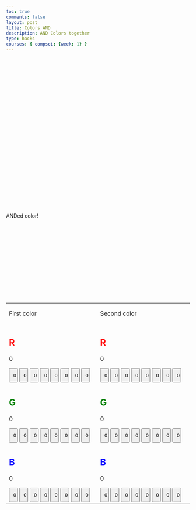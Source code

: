 ```yaml
---
toc: true
comments: false
layout: post
title: Colors AND
description: AND Colors together
type: hacks
courses: { compsci: {week: 1} }
---
```


<html lang="en">
<head>
  <link rel="stylesheet" href="css.css">
</head>
<body>

<style>
  .button {
    width: 10%;
    padding: 10px;
    box-sizing: border-box;
  }
  .colorBox {
    width: 200px;
    height: 200px;
    margin: 10px;
  }
</style>
<div class="colorBox" id="colorBox1"></div>
<div class="colorBox" id="colorBox2"></div>
<p>ANDed color!</p>
<div class="colorBox" id="colorBox3"></div>
<table>
  <tr>
    <td>
    <p>First color</p>
    </td>
    <td>
    <p>Second color</p>
    </td>
  </tr>
  
  <tr>
    <td>
      <!-- Creating buttons for the first cell -->
      <h2 style="color:red">R</h2>
      <p id="num1">0</p>
  <button id="button1" class="button" onclick="buttonClicked(1)">0</button>
  <button id="button2" class="button" onclick="buttonClicked(2)">0</button>
  <button id="button3" class="button" onclick="buttonClicked(3)">0</button>
  <button id="button4" class="button" onclick="buttonClicked(4)">0</button>
  <button id="button5" class="button" onclick="buttonClicked(5)">0</button>
  <button id="button6" class="button" onclick="buttonClicked(6)">0</button>
  <button id="button7" class="button" onclick="buttonClicked(7)">0</button>
  <button id="button8" class="button" onclick="buttonClicked(8)">0</button>
    </td>
    <td>
      <!-- Creating buttons for the second cell -->
      <h2 style="color:red">R</h2>
      <p id="num2">0</p>
      <button id="button9" class="button" onclick="buttonClicked(9)">0</button>
  <button id="button10" class="button" onclick="buttonClicked(10)">0</button>
  <button id="button11" class="button" onclick="buttonClicked(11)">0</button>
  <button id="button12" class="button" onclick="buttonClicked(12)">0</button>
  <button id="button13" class="button" onclick="buttonClicked(13)">0</button>
  <button id="button14" class="button" onclick="buttonClicked(14)">0</button>
  <button id="button15" class="button" onclick="buttonClicked(15)">0</button>
  <button id="button16" class="button" onclick="buttonClicked(16)">0</button>
    </td>
  </tr>

  <tr>
    <td>
      <!-- Creating buttons for the third cell -->
      <h2 style="color:green">G</h2>
      <p id="num3">0</p>
      <button id="button17" class="button" onclick="buttonClicked(17)">0</button>
  <button id="button18" class="button" onclick="buttonClicked(18)">0</button>
  <button id="button19" class="button" onclick="buttonClicked(19)">0</button>
  <button id="button20" class="button" onclick="buttonClicked(20)">0</button>
  <button id="button21" class="button" onclick="buttonClicked(21)">0</button>
  <button id="button22" class="button" onclick="buttonClicked(22)">0</button>
  <button id="button23" class="button" onclick="buttonClicked(23)">0</button>
  <button id="button24" class="button" onclick="buttonClicked(24)">0</button>
    </td>
    <td>
      <!-- Creating buttons for the fourth cell -->
      <h2 style="color:green">G</h2>
      <p id="num4">0</p>
      <button id="button25" class="button" onclick="buttonClicked(25)">0</button>
  <button id="button26" class="button" onclick="buttonClicked(26)">0</button>
  <button id="button27" class="button" onclick="buttonClicked(27)">0</button>
  <button id="button28" class="button" onclick="buttonClicked(28)">0</button>
  <button id="button29" class="button" onclick="buttonClicked(29)">0</button>
  <button id="button30" class="button" onclick="buttonClicked(30)">0</button>
  <button id="button31" class="button" onclick="buttonClicked(31)">0</button>
  <button id="button32" class="button" onclick="buttonClicked(32)">0</button>
    </td>
  </tr>

  <tr>
    <td>
      <!-- Creating buttons for the fifth cell -->
      <h2 style="color:blue">B</h2>
      <p id="num5">0</p>
      <button id="button33" class="button" onclick="buttonClicked(33)">0</button>
  <button id="button34" class="button" onclick="buttonClicked(34)">0</button>
  <button id="button35" class="button" onclick="buttonClicked(35)">0</button>
  <button id="button36" class="button" onclick="buttonClicked(36)">0</button>
  <button id="button37" class="button" onclick="buttonClicked(37)">0</button>
  <button id="button38" class="button" onclick="buttonClicked(38)">0</button>
  <button id="button39" class="button" onclick="buttonClicked(39)">0</button>
  <button id="button40" class="button" onclick="buttonClicked(40)">0</button>
    </td>
    <td>
      <!-- Creating buttons for the sixth cell -->
      <h2 style="color:blue">B</h2>
      <p id="num6">0</p>
      <button id="button41" class="button" onclick="buttonClicked(41)">0</button>
  <button id="button42" class="button" onclick="buttonClicked(42)">0</button>
  <button id="button43" class="button" onclick="buttonClicked(43)">0</button>
  <button id="button44" class="button" onclick="buttonClicked(44)">0</button>
  <button id="button45" class="button" onclick="buttonClicked(45)">0</button>
  <button id="button46" class="button" onclick="buttonClicked(46)">0</button>
  <button id="button47" class="button" onclick="buttonClicked(47)">0</button>
  <button id="button48" class="button" onclick="buttonClicked(48)">0</button>
    </td>
  </tr>
</table>
</body>
<script>
        function buttonClicked(buttonNumber) {
          var button = document.getElementById("button" + buttonNumber);
          if (button.innerHTML === "0") {
            button.innerHTML = "1";
            var val = document.getElementById("num"+String(Math.floor((buttonNumber-1)/8)+1));
            val.innerHTML = String(parseInt(val.innerHTML) + Math.floor(2**((((8-buttonNumber)%8)+8)%8)));
          } else {
            button.innerHTML = "0";
            var val = document.getElementById("num"+String(Math.floor((buttonNumber-1)/8)+1));
            val.innerHTML = String(parseInt(val.innerHTML) - Math.floor(2**((((8-buttonNumber)%8)+8)%8)));
          }
          updateColor();
        }
        function updateColor() {
          var r1 = parseInt(document.getElementById("num1").innerHTML);
          var g1 = parseInt(document.getElementById("num3").innerHTML);
          var b1 = parseInt(document.getElementById("num5").innerHTML);
          var r2 = parseInt(document.getElementById("num2").innerHTML);
          var g2 = parseInt(document.getElementById("num4").innerHTML);
          var b2 = parseInt(document.getElementById("num6").innerHTML);
          var colorBox1 = document.getElementById("colorBox1");
          colorBox1.style.backgroundColor = "rgb("+r1+","+g1+","+b1+")";
          var colorBox2 = document.getElementById("colorBox2");
          colorBox2.style.backgroundColor = "rgb("+r2+","+g2+","+b2+")";
          var colorBox3 = document.getElementById("colorBox3");
          var r3 = r1 & r2;
          var g3 = g1 & g2;
          var b3 = b1 & b2;
          colorBox3.style.backgroundColor = "rgb("+r3+","+g3+","+b3+")";
        }
        updateColor();
</script>
</html>

